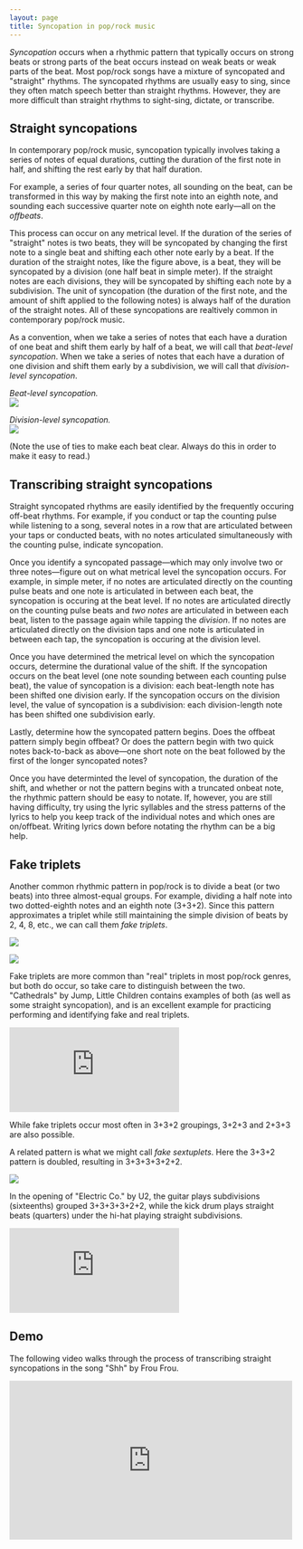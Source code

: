 ```yaml
---
layout: page
title: Syncopation in pop/rock music
---
```


*Syncopation* occurs when a rhythmic pattern that typically occurs on strong beats or strong parts of the beat occurs instead on weak beats or weak parts of the beat. Most pop/rock songs have a mixture of syncopated and "straight" rhythms. The syncopated rhythms are usually easy to sing, since they often match speech better than straight rhythms. However, they are more difficult than straight rhythms to sight-sing, dictate, or transcribe. 

## Straight syncopations 

In contemporary pop/rock music, syncopation typically involves taking a series of notes of equal durations, cutting the duration of the first note in half, and shifting the rest early by that half duration.

For example, a series of four quarter notes, all sounding on the beat, can be transformed in this way by making the first note into an eighth note, and sounding each successive quarter note on eighth note early—all on the *offbeats*.

This process can occur on any metrical level. If the duration of the series of "straight" notes is two beats, they will be syncopated by changing the first note to a single beat and shifting each other note early by a beat. If the duration of the straight notes, like the figure above, is a beat, they will be syncopated by a division (one half beat in simple meter). If the straight notes are each divisions, they will be syncopated by shifting each note by a subdivision. The unit of syncopation (the duration of the first note, and the amount of shift applied to the following notes) is always half of the duration of the straight notes. All of these syncopations are realtively common in contemporary pop/rock music.

As a convention, when we take a series of notes that each have a duration of one beat and shift them early by half of a beat, we will call that *beat-level syncopation*. When we take a series of notes that each have a duration of one division and shift them early by a subdivision, we will call that *division-level syncopation*.

*Beat-level syncopation.*  
[![][quarterToEighth]][quarterToEighth]

*Division-level syncopation.*  
[![][eighthToSixteenth]][eighthToSixteenth]

(Note the use of ties to make each beat clear. Always do this in order to make it easy to read.)

## Transcribing straight syncopations 

Straight syncopated rhythms are easily identified by the frequently occuring off-beat rhythms. For example, if you conduct or tap the counting pulse while listening to a song, several notes in a row that are articulated between your taps or conducted beats, with no notes articulated simultaneously with the counting pulse, indicate syncopation.

Once you identify a syncopated passage—which may only involve two or three notes—figure out on what metrical level the syncopation occurs. For example, in simple meter, if no notes are articulated directly on the counting pulse beats and one note is articulated in between each beat, the syncopation is occuring at the beat level. If no notes are articulated directly on the counting pulse beats and *two notes* are articulated in between each beat, listen to the passage again while tapping the *division*. If no notes are articulated directly on the division taps and one note is articulated in between each tap, the syncopation is occuring at the division level. 

Once you have determined the metrical level on which the syncopation occurs, determine the durational value of the shift. If the syncopation occurs on the beat level (one note sounding between each counting pulse beat), the value of syncopation is a division: each beat-length note has been shifted one division early. If the syncopation occurs on the division level, the value of syncopation is a subdivision: each division-length note has been shifted one subdivision early.

Lastly, determine how the syncopated pattern begins. Does the offbeat pattern simply begin offbeat? Or does the pattern begin with two quick notes back-to-back as above—one short note on the beat followed by the first of the longer syncopated notes?

Once you have determinted the level of syncopation, the duration of the shift, and whether or not the pattern begins with a truncated onbeat note, the rhythmic pattern should be easy to notate. If, however, you are still having difficulty, try using the lyric syllables and the stress patterns of the lyrics to help you keep track of the individual notes and which ones are on/offbeat. Writing lyrics down before notating the rhythm can be a big help.

## Fake triplets

Another common rhythmic pattern in pop/rock is to divide a beat (or two beats) into three almost-equal groups. For example, dividing a half note into two dotted-eighth notes and an eighth note (3+3+2). Since this pattern approximates a triplet while still maintaining the simple division of beats by 2, 4, 8, etc., we can call them *fake triplets*.

![](Graphics/syncopation/fakeTripletsBar.png)

![](Graphics/syncopation/fakeTripletsHalfBar.png)

Fake triplets are more common than "real" triplets in most pop/rock genres, but both do occur, so take care to distinguish between the two. "Cathedrals" by Jump, Little Children contains examples of both (as well as  some straight syncopation), and is an excellent example for practicing performing and identifying fake and real triplets.

<iframe class="spotify"  src="https://embed.spotify.com/?uri=spotify:track:2wd52lU3agY0P3x2hxPYhm" frameborder="0" allowtransparency="true"></iframe>

While fake triplets occur most often in 3+3+2 groupings, 3+2+3 and 2+3+3 are also possible.

A related pattern is what we might call *fake sextuplets*. Here the 3+3+2 pattern is doubled, resulting in 3+3+3+3+2+2. 

![](Graphics/syncopation/fakeSextuplets.png)

In the opening of "Electric Co." by U2, the guitar plays subdivisions (sixteenths) grouped 3+3+3+3+2+2, while the kick drum plays straight beats (quarters) under the hi-hat playing straight subdivisions. 

<iframe class="spotify"  src="https://embed.spotify.com/?uri=spotify:track:7sSdgidO7APGUdad4Ssw0L" frameborder="0" allowtransparency="true"></iframe>

## Demo

The following video walks through the process of transcribing straight syncopations in the song "Shh" by Frou Frou.

<iframe src="http://player.vimeo.com/video/52491312?badge=0" width="500" height="281" class="aligncenter" frameborder="0" webkitAllowFullScreen mozallowfullscreen allowFullScreen></iframe><br/>


[quarterToEighth]: Graphics/syncopation/quarterToEighth.png
[halfToQuarter]: Graphics/syncopation/halfToQuarter.png
[eighthToSixteenth]: Graphics/syncopation/eighthToSixteenth.png